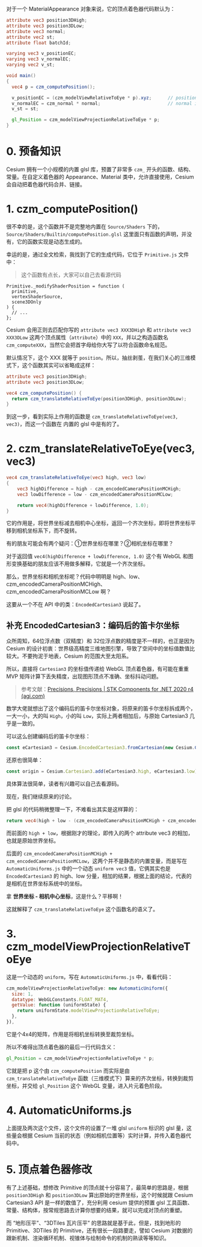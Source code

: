 对于一个 MaterialAppearance 对象来说，它的顶点着色器代码默认为：

``` glsl
attribute vec3 position3DHigh;
attribute vec3 position3DLow;
attribute vec3 normal;
attribute vec2 st;
attribute float batchId;

varying vec3 v_positionEC;
varying vec3 v_normalEC;
varying vec2 v_st;

void main()
{
  vec4 p = czm_computePosition();

  v_positionEC = (czm_modelViewRelativeToEye * p).xyz;      // position in eye coordinates
  v_normalEC = czm_normal * normal;                         // normal in eye coordinates
  v_st = st;

  gl_Position = czm_modelViewProjectionRelativeToEye * p;
}
```

# 0. 预备知识

Cesium 拥有一个小规模的内置 glsl 库，预置了非常多 `czm_` 开头的函数、结构、常量。在自定义着色器的 Appearance、Material 类中，允许直接使用，Cesium 会自动把着色器代码合并、链接。

# 1. czm_computePosition()

很不幸的是，这个函数并不是完整地内置在 `Source/Shaders` 下的，`Source/Shaders/Builtin/computePosition.glsl` 这里面只有函数的声明，并没有，它的函数实现是动态生成的。

幸运的是，通过全文检索，我找到了它的生成代码，它位于 `Primitive.js` 文件中：

> 这个函数有点长，大家可以自己去看源代码

``` JS
Primitive._modifyShaderPosition = function (
  primitive,
  vertexShaderSource,
  scene3DOnly
) {
  // ...
};
```

Cesium 会用正则去匹配你写的 `attribute vec3 XXX3DHigh` 和 `attribute vec3 XXX3DLow` 这两个顶点属性（`attribute`）中的 `XXX`，并以之构造函数名 `czm_computeXXX`，当然它会把首字母给你大写了以符合函数命名规范。

默认情况下，这个 XXX 就等于 `position`。所以，抽丝剥茧，在我们关心的三维模式下，这个函数其实可以省略成这样：

``` GLSL
attribute vec3 position3DHigh;
attribute vec3 position3DLow;

vec4 czm_computePosition() {
  return czm_translateRelativeToEye(position3DHigh, position3DLow);
}
```

到这一步，看到实际上作用的函数是 `czm_translateRelativeToEye(vec3, vec3)`，而这一个函数在 内置的 glsl 中是有的了。

# 2. czm_translateRelativeToEye(vec3, vec3)

``` GLSL
vec4 czm_translateRelativeToEye(vec3 high, vec3 low)
{
    vec3 highDifference = high - czm_encodedCameraPositionMCHigh;
    vec3 lowDifference = low - czm_encodedCameraPositionMCLow;

    return vec4(highDifference + lowDifference, 1.0);
}
```

它的作用是，将世界坐标减去相机中心坐标，返回一个齐次坐标，即将世界坐标平移到相机坐标系下，而不旋转。

有的朋友可能会有两个疑问：①世界坐标在哪里？②相机坐标在哪里？

对于返回值 `vec4(highDifference + lowDifference, 1.0)` 这个有 WebGL 和图形变换基础的朋友应该不用做多解释，它就是一个齐次坐标。

那么，世界坐标和相机坐标呢？代码中明明是 high、low、czm_encodedCameraPositionMCHigh、czm_encodedCameraPositionMCLow 啊？

这要从一个不在 API 中的类：`EncodedCartesian3` 说起了。

## 补充 EncodedCartesian3：编码后的笛卡尔坐标

众所周知，64位浮点数（双精度）和 32位浮点数的精度是不一样的，也正是因为 Cesium 的设计初衷：世界级高精度三维地图引擎，导致了空间中的坐标值数值比较大。不要拘泥于地表，Cesium 的范围大至太阳系。

所以，直接将 `Cartesian3` 的坐标值传递给 WebGL 顶点着色器，有可能在重重 MVP 矩阵计算下丢失精度，出现图形顶点不准确、坐标抖动问题。

> 参考文献：[Precisions, Precisions | STK Components for .NET 2020 r4 (agi.com)](https://help.agi.com/AGIComponents/html/BlogPrecisionsPrecisions.htm)

数学大佬就想出了这个编码后的笛卡尔坐标对象，将原来的笛卡尔坐标拆成两个，一大一小，大的叫 `High`，小的叫 `Low`，实际上两者相加后，与原始 Cartesian3 几乎是一致的。

可以这么创建编码后的笛卡尔坐标：

``` js
const eCartesian3 = Cesium.EncodedCartesian3.fromCartesian(new Cesium.Cartesian3(-2644963.9889313546, 5763731.142118295, 2199400.7089496767))
```

还原也很简单：

``` js
const origin = Cesium.Cartesian3.add(eCartesian3.high, eCartesian3.low)
```

具体算法很简单，读者有兴趣可以自己去看源码。

现在，我们继续原来的讨论。

把 glsl 的代码稍微整理一下，不难看出其实是这样算的：

``` glsl
return vec4(high + low - (czm_encodedCameraPositionMCHigh + czm_encodedCameraPositionMCLow), 1.0);
```

而前面的 `high + low`，根据刚才的理论，即传入的两个 attribute vec3 的相加，也就是原始世界坐标。

后面的 `czm_encodedCameraPositionMCHigh + czm_encodedCameraPositionMCLow`，这两个并不是静态的内置变量，而是写在 `AutomaticUniforms.js` 中的一个动态 `uniform vec3` 值，它俩其实也是 `EncodedCartesian3` 的 high、low 分量，相加的结果，根据上面的结论，代表的是相机在世界坐标系统中的坐标。

拿 **世界坐标 - 相机中心坐标**，这是什么？平移啊！

这就解释了 `czm_translateRelativeToEye` 这个函数名的语义了。

# 3. czm_modelViewProjectionRelativeToEye

这是一个动态的 `uniform`，写在 `AutomaticUniforms.js` 中，看看代码：

``` js
czm_modelViewProjectionRelativeToEye: new AutomaticUniform({
  size: 1,
  datatype: WebGLConstants.FLOAT_MAT4,
  getValue: function (uniformState) {
    return uniformState.modelViewProjectionRelativeToEye;
  },
}),
```

它是个4x4的矩阵，作用是将相机坐标转换至裁剪坐标。

所以不难得出顶点着色器的最后一行代码含义：

``` glsl
gl_Position = czm_modelViewProjectionRelativeToEye * p;
```

它就是把 p 这个由 `czm_computePosition` 而实际是由 `czm_translateRelativeToEye` 函数（三维模式下）算来的齐次坐标，转换到裁剪坐标，并交给 `gl_Position` 这个 WebGL 变量，进入片元着色阶段。

# 4. AutomaticUniforms.js

上面提及两次这个文件，这个文件的设置了一堆 glsl `uniform` 标识的 glsl 量，这些量会根据 Cesium 当前的状态（例如相机位置等）实时计算，并传入着色器代码中。

# 5. 顶点着色器修改

有了上述基础，想修改 Primitive 的顶点就十分容易了，最简单的思路是，根据 `position3DHigh` 和 `position3DLow` 算出原始的世界坐标，这个时候就跟 Cesium Cartesian3 API 是一样的数值了，充分利用 cesium 提供的预置 glsl 工具函数、常量、结构体，按常规思路去计算你想要的结果，就可以完成对顶点的重塑。

而 “地形压平”、“3DTiles 瓦片压平” 的思路就是基于此，但是，找到地形的 Primitive、3DTiles 的 Primitive，还有很长一段路要走，譬如 Cesium 对数据的跟新机制、渲染循环机制、视锥体与绘制命令的机制的熟读等等知识。